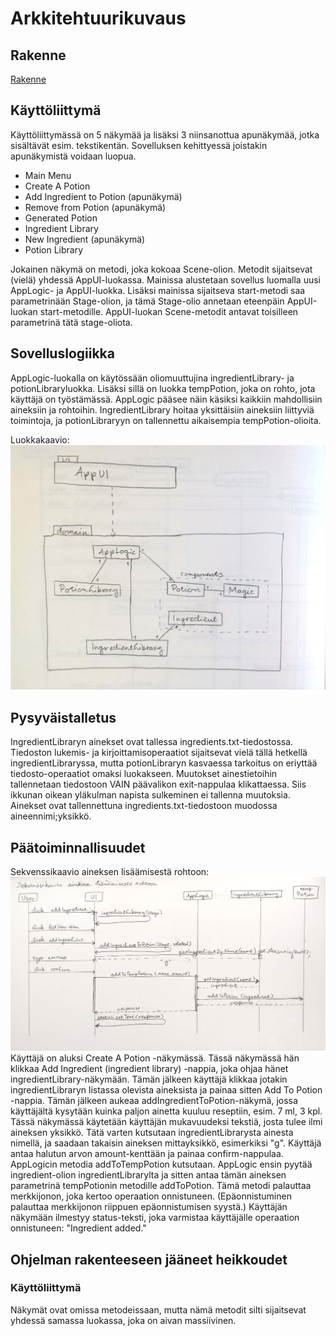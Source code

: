 # Arkkitehtuurikuvaus

## Rakenne

[Rakenne](https://github.com/ikylios/ot-harjoitustyo/blob/master/dokumentointi/levels.jpg)

## Käyttöliittymä

Käyttöliittymässä on 5 näkymää ja lisäksi 3 niinsanottua apunäkymää, jotka sisältävät esim. tekstikentän. Sovelluksen kehittyessä joistakin apunäkymistä voidaan luopua.

* Main Menu
* Create A Potion
* Add Ingredient to Potion (apunäkymä)
* Remove from Potion (apunäkymä)
* Generated Potion
* Ingredient Library
* New Ingredient (apunäkymä)
* Potion Library

Jokainen näkymä on metodi, joka kokoaa Scene-olion. Metodit sijaitsevat (vielä) yhdessä AppUI-luokassa. Mainissa alustetaan sovellus luomalla uusi AppLogic- ja AppUI-luokka. Lisäksi mainissa sijaitseva start-metodi saa parametrinään Stage-olion, ja tämä Stage-olio annetaan eteenpäin AppUI-luokan start-metodille. AppUI-luokan Scene-metodit antavat toisilleen parametrinä tätä stage-oliota.

## Sovelluslogiikka
AppLogic-luokalla on käytössään oliomuuttujina ingredientLibrary- ja potionLibraryluokka. Lisäksi sillä on luokka tempPotion, joka on rohto, jota käyttäjä on työstämässä. AppLogic pääsee näin käsiksi kaikkiin mahdollisiin aineksiin ja rohtoihin. IngredientLibrary hoitaa yksittäisiin aineksiin liittyviä toimintoja, ja potionLibraryyn on tallennettu aikaisempia tempPotion-olioita.

Luokkakaavio:
![arkkitehtuuri](https://github.com/ikylios/ot-harjoitustyo/blob/master/dokumentointi/classes.jpg)

## Pysyväistalletus
IngredientLibraryn ainekset ovat tallessa ingredients.txt-tiedostossa. Tiedoston lukemis- ja kirjoittamisoperaatiot sijaitsevat vielä tällä hetkellä ingredientLibraryssa, mutta potionLibraryn kasvaessa tarkoitus on eriyttää tiedosto-operaatiot omaksi luokakseen. Muutokset ainestietoihin tallennetaan tiedostoon VAIN päävalikon exit-nappulaa klikattaessa. Siis ikkunan oikean yläkulman napista sulkeminen ei tallenna muutoksia.
Ainekset ovat tallennettuna ingredients.txt-tiedostoon muodossa aineennimi;yksikkö.

## Päätoiminnallisuudet

Sekvenssikaavio aineksen lisäämisestä rohtoon:
![sekvenssi1](https://github.com/ikylios/ot-harjoitustyo/blob/master/dokumentointi/addingredientsequence.jpg)
Käyttäjä on aluksi Create A Potion -näkymässä. Tässä näkymässä hän klikkaa Add Ingredient (ingredient library) -nappia, joka ohjaa hänet ingredientLibrary-näkymään. 
Tämän jälkeen käyttäjä klikkaa jotakin ingredientLibraryn listassa olevista aineksista ja painaa sitten Add To Potion -nappia. Tämän jälkeen aukeaa addIngredientToPotion-näkymä, jossa käyttäjältä kysytään kuinka paljon ainetta kuuluu reseptiin, esim. 7 ml, 3 kpl. Tässä näkymässä käytetään käyttäjän mukavuudeksi tekstiä, josta tulee ilmi aineksen yksikkö. Tätä varten kutsutaan ingredientLibrarysta ainesta nimellä, ja saadaan takaisin aineksen mittayksikkö, esimerkiksi "g". 
Käyttäjä antaa halutun arvon amount-kenttään ja painaa confirm-nappulaa. AppLogicin metodia addToTempPotion kutsutaan. 
AppLogic ensin pyytää ingredient-olion ingredientLibrarylta ja sitten antaa tämän aineksen parametrinä tempPotionin metodille addToPotion. Tämä metodi palauttaa merkkijonon, joka kertoo operaation onnistuneen. (Epäonnistuminen palauttaa merkkijonon riippuen epäonnistumisen syystä.) Käyttäjän näkymään ilmestyy status-teksti, joka varmistaa käyttäjälle operaation onnistuneen: "Ingredient added."

## Ohjelman rakenteeseen jääneet heikkoudet

### Käyttöliittymä
Näkymät ovat omissa metodeissaan, mutta nämä metodit silti sijaitsevat yhdessä samassa luokassa, joka on aivan massiivinen.
